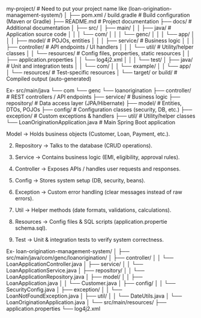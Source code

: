 my-project/  # Need to put your project name like (loan-origination-management-system/)
│
├── pom.xml / build.gradle        # Build configuration (Maven or Gradle)
├── README.md                     # Project documentation
├── docs/                         # Additional documentation
│
├── src/
│   ├── main/
│   │   ├── java/                 # Application source code
│   │   │   └── com/
│   │   │       └── genc/
│   │   │           └── app/
│   │   │               ├── model/       # POJOs, entities
│   │   │               ├── service/     # Business logic
│   │   │               ├── controller/  # API endpoints / UI handlers
│   │   │               └── util/        # Utility/helper classes
│   │   └── resources/            # Config files, properties, static resources
│   │       ├── application.properties
│   │       └── log4j2.xml
│   │
│   └── test/
│       ├── java/                  # Unit and integration tests
│       │   └── com/
│       │       └── example/
│       │           └── app/
│       └── resources/             # Test-specific resources
│
└── target/ or build/              # Compiled output (auto-generated)


Ex- src/main/java
└── com
    └── genc
        └── loanorigination
            ├── controller/         # REST controllers / API endpoints
            ├── service/            # Business logic
            ├── repository/         # Data access layer (JPA/Hibernate)
            ├── model/               # Entities, DTOs, POJOs
            ├── config/              # Configuration classes (security, DB, etc.)
            ├── exception/           # Custom exceptions & handlers
            ├── util/                 # Utility/helper classes
            └── LoanOriginationApplication.java  # Main Spring Boot application    










Model → Holds business objects (Customer, Loan, Payment, etc.).
 
 
2. Repository → Talks to the database (CRUD operations).
 
 
3. Service → Contains business logic (EMI, eligibility, approval rules).
 
 
4. Controller → Exposes APIs / handles user requests and responses.
 
 
5. Config → Stores system setup (DB, security, beans).
 
 
6. Exception → Custom error handling (clear messages instead of raw errors).
 
 
7. Util → Helper methods (date formats, validations, calculations).
 
 
8. Resources → Config files & SQL scripts (application.propertie schema.sql).
 
 
9. Test → Unit & integration tests to verify system correctness.



Ex- loan-origination-management-system/
│
├── src/main/java/com/genc/loanorigination/
│   ├── controller/
│   │   └── LoanApplicationController.java
│   ├── service/
│   │   └── LoanApplicationService.java
│   ├── repository/
│   │   └── LoanApplicationRepository.java
│   ├── model/
│   │   ├── LoanApplication.java
│   │   └── Customer.java
│   ├── config/
│   │   └── SecurityConfig.java
│   ├── exception/
│   │   └── LoanNotFoundException.java
│   ├── util/
│   │   └── DateUtils.java
│   └── LoanOriginationApplication.java
│
└── src/main/resources/
    ├── application.properties
    └── log4j2.xml
